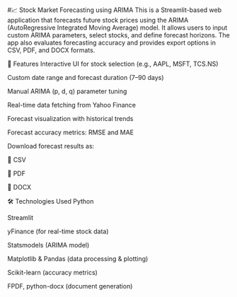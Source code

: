 #📈 Stock Market Forecasting using ARIMA
This is a Streamlit-based web application that forecasts future stock prices using the ARIMA (AutoRegressive Integrated Moving Average) model. It allows users to input custom ARIMA parameters, select stocks, and define forecast horizons. The app also evaluates forecasting accuracy and provides export options in CSV, PDF, and DOCX formats.

🔧 Features
Interactive UI for stock selection (e.g., AAPL, MSFT, TCS.NS)

Custom date range and forecast duration (7–90 days)

Manual ARIMA (p, d, q) parameter tuning

Real-time data fetching from Yahoo Finance

Forecast visualization with historical trends

Forecast accuracy metrics: RMSE and MAE

Download forecast results as:

📄 CSV

📄 PDF

📄 DOCX

🛠️ Technologies Used
Python

Streamlit

yFinance (for real-time stock data)

Statsmodels (ARIMA model)

Matplotlib & Pandas (data processing & plotting)

Scikit-learn (accuracy metrics)

FPDF, python-docx (document generation)

